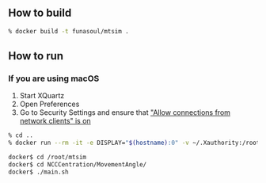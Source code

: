 ## How to build
```sh
% docker build -t funasoul/mtsim .
```

## How to run
### If you are using macOS
1. Start XQuartz
2. Open Preferences
3. Go to Security Settings and ensure that ["Allow connections from network clients" is on](https://gist.github.com/sorny/969fe55d85c9b0035b0109a31cbcb088)

```sh
% cd ..
% docker run --rm -it -e DISPLAY="$(hostname):0" -v ~/.Xauthority:/root/.Xauthority -v $PWD:/root/mtsim funasoul/mtsim

docker$ cd /root/mtsim
docker$ cd NCCCentration/MovementAngle/
docker$ ./main.sh
```
